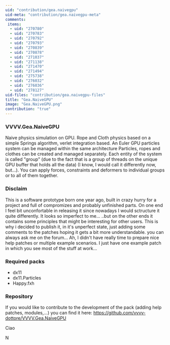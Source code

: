 ```yaml
---
uid: "contribution/gea.naivegpu"
uid-meta: "contribution/gea.naivegpu-meta"
comments: 
 items: 
  - uid: "270780"
  - uid: "270783"
  - uid: "270792"
  - uid: "270793"
  - uid: "270839"
  - uid: "270878"
  - uid: "271037"
  - uid: "271138"
  - uid: "271470"
  - uid: "271494"
  - uid: "275738"
  - uid: "276032"
  - uid: "276036"
  - uid: "278127"
uid-files: "contribution/gea.naivegpu-files"
title: "Gea.NaiveGPU"
image: "Gea.NaiveGPU.png"
contribution: "true"
---
```


###  VVVV.Gea.NaiveGPU
Naive physics simulation on GPU.
Rope and Cloth physics based on a simple Springs algorithm, verlet integration based.
An Euler GPU particles system can be managed within the same architecture
Particles, ropes and clothes can be created and managed separately.
Each entity of the system is called "group" (due to the fact that is a group of threads on the unique GPU buffer that holds all the data) (I know, I would call it differently now, but...).
You can apply forces, constraints and deformers to individual groups or to all of them together.

###  Disclaim
This is a software prototype born one year ago, built in crazy hurry for a project and full of compromizes and probably unfinished parts.
On one end I feel bit unconfortable in releasing it since nowadays I would sctructure it quite differently. It looks so imperfect to me...
..but on the other ends it contains some principles that might be interesting for other users. This is why i decided to publish it, in it's unperfect state, just adding some comments to the patches hoping it gets a bit more understandable. you can always ask me on the forum...
Ah, I didn't have really time to prepare nice help patches or multiple example scenarios. I just have one example patch in which you see most of the stuff at work...


###  Required packs
- dx11
- dx11.Particles
- Happy.fxh

###  Repository
If you would like to contribute to the development of the pack (adding help patches, modules,...) you can find it here:
<https://github.com/vvvv-dottore/VVVV.Gea.NaiveGPU>

Ciao

N
